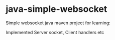 # java-simple-websocket
Simple websocket java maven project for learning:

Implemented Server socket, Client handlers etc




